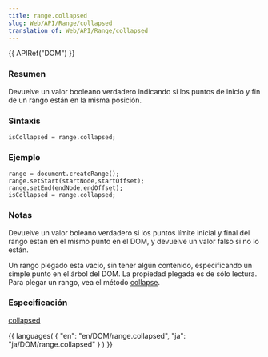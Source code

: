 ```yaml
---
title: range.collapsed
slug: Web/API/Range/collapsed
translation_of: Web/API/Range/collapsed
---
```

{{ APIRef("DOM") }}

### Resumen

Devuelve un valor booleano verdadero indicando si los puntos de inicio y fin de un rango están en la misma posición.

### Sintaxis

    isCollapsed = range.collapsed;

### Ejemplo

    range = document.createRange();
    range.setStart(startNode,startOffset);
    range.setEnd(endNode,endOffset);
    isCollapsed = range.collapsed;

### Notas

Devuelve un valor boleano verdadero si los puntos límite inicial y final del rango están en el mismo punto en el DOM, y devuelve un valor falso si no lo están.

Un rango plegado está vacío, sin tener algún contenido, especificando un simple punto en el árbol del DOM. La propiedad plegada es de sólo lectura. Para plegar un rango, vea el método [collapse](es/DOM/range.collapse).

### Especificación

[collapsed](http://www.w3.org/TR/DOM-Level-2-Traversal-Range/ranges.html#Level-2-Range-attr-collapsed)

{{ languages( { "en": "en/DOM/range.collapsed", "ja": "ja/DOM/range.collapsed" } ) }}
